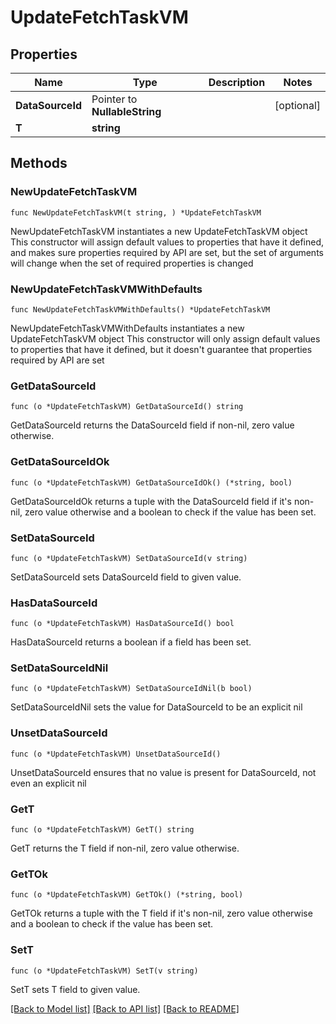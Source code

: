 # UpdateFetchTaskVM

## Properties

Name | Type | Description | Notes
------------ | ------------- | ------------- | -------------
**DataSourceId** | Pointer to **NullableString** |  | [optional] 
**T** | **string** |  | 

## Methods

### NewUpdateFetchTaskVM

`func NewUpdateFetchTaskVM(t string, ) *UpdateFetchTaskVM`

NewUpdateFetchTaskVM instantiates a new UpdateFetchTaskVM object
This constructor will assign default values to properties that have it defined,
and makes sure properties required by API are set, but the set of arguments
will change when the set of required properties is changed

### NewUpdateFetchTaskVMWithDefaults

`func NewUpdateFetchTaskVMWithDefaults() *UpdateFetchTaskVM`

NewUpdateFetchTaskVMWithDefaults instantiates a new UpdateFetchTaskVM object
This constructor will only assign default values to properties that have it defined,
but it doesn't guarantee that properties required by API are set

### GetDataSourceId

`func (o *UpdateFetchTaskVM) GetDataSourceId() string`

GetDataSourceId returns the DataSourceId field if non-nil, zero value otherwise.

### GetDataSourceIdOk

`func (o *UpdateFetchTaskVM) GetDataSourceIdOk() (*string, bool)`

GetDataSourceIdOk returns a tuple with the DataSourceId field if it's non-nil, zero value otherwise
and a boolean to check if the value has been set.

### SetDataSourceId

`func (o *UpdateFetchTaskVM) SetDataSourceId(v string)`

SetDataSourceId sets DataSourceId field to given value.

### HasDataSourceId

`func (o *UpdateFetchTaskVM) HasDataSourceId() bool`

HasDataSourceId returns a boolean if a field has been set.

### SetDataSourceIdNil

`func (o *UpdateFetchTaskVM) SetDataSourceIdNil(b bool)`

 SetDataSourceIdNil sets the value for DataSourceId to be an explicit nil

### UnsetDataSourceId
`func (o *UpdateFetchTaskVM) UnsetDataSourceId()`

UnsetDataSourceId ensures that no value is present for DataSourceId, not even an explicit nil
### GetT

`func (o *UpdateFetchTaskVM) GetT() string`

GetT returns the T field if non-nil, zero value otherwise.

### GetTOk

`func (o *UpdateFetchTaskVM) GetTOk() (*string, bool)`

GetTOk returns a tuple with the T field if it's non-nil, zero value otherwise
and a boolean to check if the value has been set.

### SetT

`func (o *UpdateFetchTaskVM) SetT(v string)`

SetT sets T field to given value.



[[Back to Model list]](../README.md#documentation-for-models) [[Back to API list]](../README.md#documentation-for-api-endpoints) [[Back to README]](../README.md)


